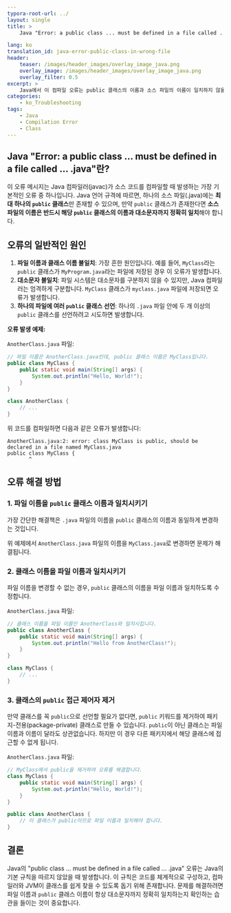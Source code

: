 ```yaml
---
typora-root-url: ../
layout: single
title: >
    Java "Error: a public class ... must be defined in a file called ... .java" 해결 방법

lang: ko
translation_id: java-error-public-class-in-wrong-file
header:
    teaser: /images/header_images/overlay_image_java.png
    overlay_image: /images/header_images/overlay_image_java.png
    overlay_filter: 0.5
excerpt: >
    Java에서 이 컴파일 오류는 public 클래스의 이름과 소스 파일의 이름이 일치하지 않을 때 발생합니다. 이 글에서는 오류의 원인과 해결 방법을 알아봅니다.
categories:
    - ko_Troubleshooting
tags:
    - Java
    - Compilation Error
    - Class
---
```


## Java "Error: a public class ... must be defined in a file called ... .java"란?

이 오류 메시지는 Java 컴파일러(javac)가 소스 코드를 컴파일할 때 발생하는 가장 기본적인 오류 중 하나입니다. Java 언어 규격에 따르면, 하나의 소스 파일(.java)에는 **최대 하나의 `public` 클래스**만 존재할 수 있으며, 만약 `public` 클래스가 존재한다면 **소스 파일의 이름은 반드시 해당 `public` 클래스의 이름과 대소문자까지 정확히 일치**해야 합니다.

## 오류의 일반적인 원인

1.  **파일 이름과 클래스 이름 불일치**: 가장 흔한 원인입니다. 예를 들어, `MyClass`라는 `public` 클래스가 `MyProgram.java`라는 파일에 저장된 경우 이 오류가 발생합니다.
2.  **대소문자 불일치**: 파일 시스템은 대소문자를 구분하지 않을 수 있지만, Java 컴파일러는 엄격하게 구분합니다. `MyClass` 클래스가 `myclass.java` 파일에 저장되면 오류가 발생합니다.
3.  **하나의 파일에 여러 `public` 클래스 선언**: 하나의 `.java` 파일 안에 두 개 이상의 `public` 클래스를 선언하려고 시도하면 발생합니다.

**오류 발생 예제:**

`AnotherClass.java` 파일:
```java
// 파일 이름은 AnotherClass.java인데, public 클래스 이름은 MyClass입니다.
public class MyClass {
    public static void main(String[] args) {
        System.out.println("Hello, World!");
    }
}

class AnotherClass {
    // ...
}
```

위 코드를 컴파일하면 다음과 같은 오류가 발생합니다:
```
AnotherClass.java:2: error: class MyClass is public, should be declared in a file named MyClass.java
public class MyClass {
       ^
```

## 오류 해결 방법

### 1. 파일 이름을 `public` 클래스 이름과 일치시키기

가장 간단한 해결책은 `.java` 파일의 이름을 `public` 클래스의 이름과 동일하게 변경하는 것입니다.

위 예제에서 `AnotherClass.java` 파일의 이름을 `MyClass.java`로 변경하면 문제가 해결됩니다.

### 2. 클래스 이름을 파일 이름과 일치시키기

파일 이름을 변경할 수 없는 경우, `public` 클래스의 이름을 파일 이름과 일치하도록 수정합니다.

`AnotherClass.java` 파일:
```java
// 클래스 이름을 파일 이름인 AnotherClass와 일치시킵니다.
public class AnotherClass {
    public static void main(String[] args) {
        System.out.println("Hello from AnotherClass!");
    }
}

class MyClass {
    // ...
}
```

### 3. 클래스의 `public` 접근 제어자 제거

만약 클래스를 꼭 `public`으로 선언할 필요가 없다면, `public` 키워드를 제거하여 패키지-전용(package-private) 클래스로 만들 수 있습니다. `public`이 아닌 클래스는 파일 이름과 이름이 달라도 상관없습니다. 하지만 이 경우 다른 패키지에서 해당 클래스에 접근할 수 없게 됩니다.

`AnotherClass.java` 파일:
```java
// MyClass에서 public을 제거하여 오류를 해결합니다.
class MyClass {
    public static void main(String[] args) {
        System.out.println("Hello, World!");
    }
}

public class AnotherClass {
    // 이 클래스가 public이므로 파일 이름과 일치해야 합니다.
}
```

## 결론

Java의 "public class ... must be defined in a file called ... .java" 오류는 Java의 기본 규칙을 따르지 않았을 때 발생합니다. 이 규칙은 코드를 체계적으로 구성하고, 컴파일러와 JVM이 클래스를 쉽게 찾을 수 있도록 돕기 위해 존재합니다. 문제를 해결하려면 파일 이름과 `public` 클래스 이름이 항상 대소문자까지 정확히 일치하는지 확인하는 습관을 들이는 것이 중요합니다.

